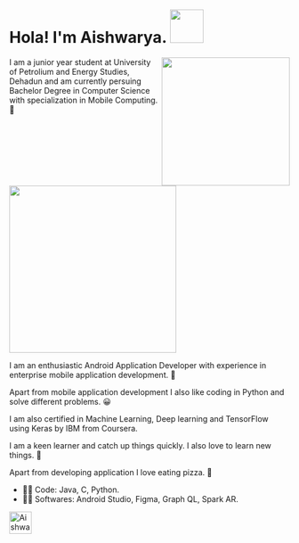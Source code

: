 <h1>Hola! I'm Aishwarya. <img src="https://i.pinimg.com/originals/94/8e/fb/948efbf105de709b46df6150e55e0f3d.gif" width="60"></h1>
<img align='right' src="https://cdn.dribbble.com/users/1951182/screenshots/4560823/800x600.gif" width="230">

I am a junior year student at University of Petrolium and Energy Studies, Dehadun and am currently persuing Bachelor Degree in Computer Science with specialization in Mobile Computing. :raising_hand: <br>

<img src="https://miraculoussoft.com/wp-content/themes/miraculous/images/mobapp.gif" width="300"> <br>

I am an enthusiastic Android Application Developer with experience in enterprise mobile application development. :star2: <br>

Apart from mobile application development I also like coding in Python and solve different problems. :grinning: <br>

I am also certified in Machine Learning, Deep learning and TensorFlow using Keras by IBM from Coursera. <br>

I am a keen learner and catch up things quickly. I also love to learn new things. :sparkling_heart: <br>

Apart from developing application I love eating pizza. :pizza: <br>

- :woman_technologist: Code: Java, C, Python. <br>
- :woman_technologist: Softwares: Android Studio, Figma, Graph QL, Spark AR. <br>

<a href="https://www.linkedin.com/in/aishwaryaubhrani/">
  <img align="left" alt="Aishwarya Ubhrani" src="https://i.pinimg.com/originals/de/b4/6f/deb46f02a59e3b3a2aa58fac16290d63.gif" width="40"/>
</a>
